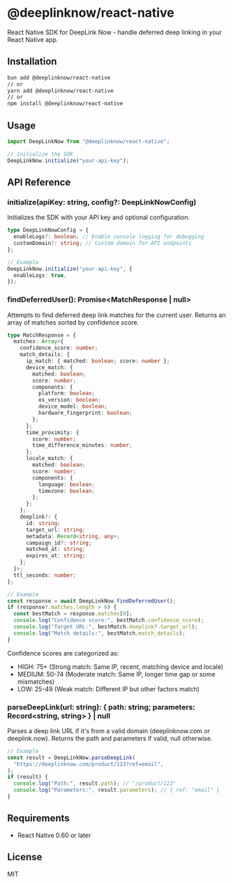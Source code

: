 # @deeplinknow/react-native

React Native SDK for DeepLink Now - handle deferred deep linking in your React Native app.

## Installation

```sh
bun add @deeplinknow/react-native
// or
yarn add @deeplinknow/react-native
// or
npm install @deeplinknow/react-native
```

## Usage

```typescript
import DeepLinkNow from "@deeplinknow/react-native";

// Initialize the SDK
DeepLinkNow.initialize("your-api-key");
```

## API Reference

### initialize(apiKey: string, config?: DeepLinkNowConfig)

Initializes the SDK with your API key and optional configuration.

```typescript
type DeepLinkNowConfig = {
  enableLogs?: boolean; // Enable console logging for debugging
  customDomain?: string; // Custom domain for API endpoints
};

// Example
DeepLinkNow.initialize("your-api-key", {
  enableLogs: true,
});
```

### findDeferredUser(): Promise<MatchResponse | null>

Attempts to find deferred deep link matches for the current user. Returns an array of matches sorted by confidence score.

```typescript
type MatchResponse = {
  matches: Array<{
    confidence_score: number;
    match_details: {
      ip_match: { matched: boolean; score: number };
      device_match: {
        matched: boolean;
        score: number;
        components: {
          platform: boolean;
          os_version: boolean;
          device_model: boolean;
          hardware_fingerprint: boolean;
        };
      };
      time_proximity: {
        score: number;
        time_difference_minutes: number;
      };
      locale_match: {
        matched: boolean;
        score: number;
        components: {
          language: boolean;
          timezone: boolean;
        };
      };
    };
    deeplink?: {
      id: string;
      target_url: string;
      metadata: Record<string, any>;
      campaign_id?: string;
      matched_at: string;
      expires_at: string;
    };
  }>;
  ttl_seconds: number;
};

// Example
const response = await DeepLinkNow.findDeferredUser();
if (response?.matches.length > 0) {
  const bestMatch = response.matches[0];
  console.log("Confidence score:", bestMatch.confidence_score);
  console.log("Target URL:", bestMatch.deeplink?.target_url);
  console.log("Match details:", bestMatch.match_details);
}
```

Confidence scores are categorized as:

- HIGH: 75+ (Strong match: Same IP, recent, matching device and locale)
- MEDIUM: 50-74 (Moderate match: Same IP, longer time gap or some mismatches)
- LOW: 25-49 (Weak match: Different IP but other factors match)

### parseDeepLink(url: string): { path: string; parameters: Record<string, string> } | null

Parses a deep link URL if it's from a valid domain (deeplinknow.com or deeplink.now). Returns the path and parameters if valid, null otherwise.

```typescript
// Example
const result = DeepLinkNow.parseDeepLink(
  "https://deeplinknow.com/product/123?ref=email",
);
if (result) {
  console.log("Path:", result.path); // "/product/123"
  console.log("Parameters:", result.parameters); // { ref: "email" }
}
```

## Requirements

- React Native 0.60 or later

## License

MIT
